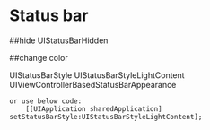 # Status bar
##hide
	<key>UIStatusBarHidden</key>
	<true/>

##change color

<key>UIStatusBarStyle</key>
<string>UIStatusBarStyleLightContent</string>
<key>UIViewControllerBasedStatusBarAppearance</key>
<false/>

	or use below code:
	    [[UIApplication sharedApplication] setStatusBarStyle:UIStatusBarStyleLightContent];